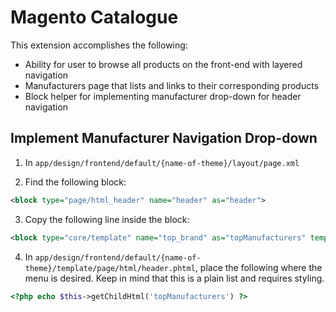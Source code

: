 # Magento Catalogue

This extension accomplishes the following:

- Ability for user to browse all products on the front-end with layered navigation
- Manufacturers page that lists and links to their corresponding products
- Block helper for implementing manufacturer drop-down for header navigation

## Implement Manufacturer Navigation Drop-down

1. In `app/design/frontend/default/{name-of-theme}/layout/page.xml`

2. Find the following block:

```xml
<block type="page/html_header" name="header" as="header">
```

3. Copy the following line inside the block:

```xml
<block type="core/template" name="top_brand" as="topManufacturers" template="magnifystudio-catalogue/navigation/manufacturers.phtml" />
```

4. In `app/design/frontend/default/{name-of-theme}/template/page/html/header.phtml`, place the following where the menu is desired. Keep in mind that this is a plain list and requires styling.

```php
<?php echo $this->getChildHtml('topManufacturers') ?>
```

